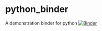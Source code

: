 # python_binder
A demonstration binder for python
[![Binder](https://mybinder.org/badge_logo.svg)](https://mybinder.org/v2/gh/pwmpenwr/python_binder.git/master?filepath=Julia_Set.ipynb)
